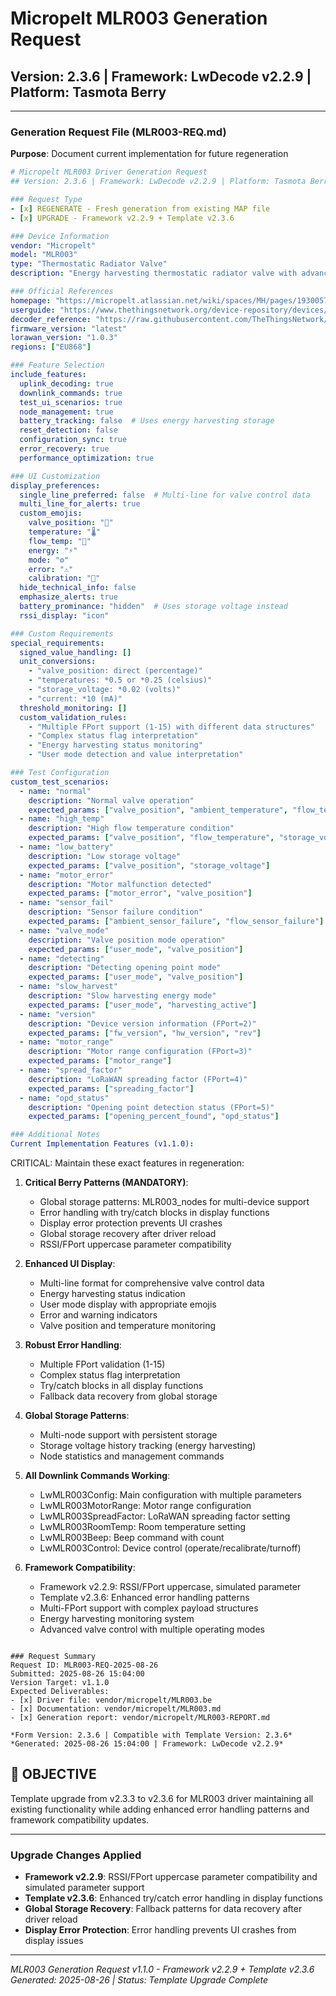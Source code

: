 # Micropelt MLR003 Generation Request
## Version: 2.3.6 | Framework: LwDecode v2.2.9 | Platform: Tasmota Berry

---

### Generation Request File (MLR003-REQ.md)

**Purpose**: Document current implementation for future regeneration

```yaml
# Micropelt MLR003 Driver Generation Request
## Version: 2.3.6 | Framework: LwDecode v2.2.9 | Platform: Tasmota Berry

### Request Type
- [x] REGENERATE - Fresh generation from existing MAP file
- [x] UPGRADE - Framework v2.2.9 + Template v2.3.6

### Device Information
vendor: "Micropelt"
model: "MLR003"
type: "Thermostatic Radiator Valve"
description: "Energy harvesting thermostatic radiator valve with advanced control modes and PID parameters"

### Official References
homepage: "https://micropelt.atlassian.net/wiki/spaces/MH/pages/19300575/MLR003RiEU61-07+Title+Page"
userguide: "https://www.thethingsnetwork.org/device-repository/devices/micropelt/mlr003/"
decoder_reference: "https://raw.githubusercontent.com/TheThingsNetwork/lorawan-devices/master/vendor/micropelt/mlr003.js"
firmware_version: "latest"
lorawan_version: "1.0.3"
regions: ["EU868"]

### Feature Selection
include_features:
  uplink_decoding: true
  downlink_commands: true
  test_ui_scenarios: true
  node_management: true
  battery_tracking: false  # Uses energy harvesting storage
  reset_detection: false
  configuration_sync: true
  error_recovery: true
  performance_optimization: true

### UI Customization
display_preferences:
  single_line_preferred: false  # Multi-line for valve control data
  multi_line_for_alerts: true
  custom_emojis: 
    valve_position: "🔧"
    temperature: "🌡️"
    flow_temp: "🌊"
    energy: "⚡"
    mode: "⚙️"
    error: "⚠️"
    calibration: "🔧"
  hide_technical_info: false
  emphasize_alerts: true
  battery_prominance: "hidden"  # Uses storage voltage instead
  rssi_display: "icon"

### Custom Requirements
special_requirements:
  signed_value_handling: []
  unit_conversions: 
    - "valve_position: direct (percentage)"
    - "temperatures: *0.5 or *0.25 (celsius)"
    - "storage_voltage: *0.02 (volts)"
    - "current: *10 (mA)"
  threshold_monitoring: []
  custom_validation_rules:
    - "Multiple FPort support (1-15) with different data structures"
    - "Complex status flag interpretation"
    - "Energy harvesting status monitoring"
    - "User mode detection and value interpretation"

### Test Configuration
custom_test_scenarios:
  - name: "normal"
    description: "Normal valve operation"
    expected_params: ["valve_position", "ambient_temperature", "flow_temperature", "storage_voltage", "user_mode"]
  - name: "high_temp"
    description: "High flow temperature condition"
    expected_params: ["valve_position", "flow_temperature", "storage_voltage"]
  - name: "low_battery"
    description: "Low storage voltage"
    expected_params: ["valve_position", "storage_voltage"]
  - name: "motor_error"
    description: "Motor malfunction detected"
    expected_params: ["motor_error", "valve_position"]
  - name: "sensor_fail"
    description: "Sensor failure condition"
    expected_params: ["ambient_sensor_failure", "flow_sensor_failure"]
  - name: "valve_mode"
    description: "Valve position mode operation"
    expected_params: ["user_mode", "valve_position"]
  - name: "detecting"
    description: "Detecting opening point mode"
    expected_params: ["user_mode", "valve_position"]
  - name: "slow_harvest"
    description: "Slow harvesting energy mode"
    expected_params: ["user_mode", "harvesting_active"]
  - name: "version"
    description: "Device version information (FPort=2)"
    expected_params: ["fw_version", "hw_version", "rev"]
  - name: "motor_range"
    description: "Motor range configuration (FPort=3)"
    expected_params: ["motor_range"]
  - name: "spread_factor"
    description: "LoRaWAN spreading factor (FPort=4)"
    expected_params: ["spreading_factor"]
  - name: "opd_status"
    description: "Opening point detection status (FPort=5)"
    expected_params: ["opening_percent_found", "opd_status"]

### Additional Notes
Current Implementation Features (v1.1.0):
```
CRITICAL: Maintain these exact features in regeneration:

1. **Critical Berry Patterns (MANDATORY)**:
   - Global storage patterns: MLR003_nodes for multi-device support
   - Error handling with try/catch blocks in display functions
   - Display error protection prevents UI crashes
   - Global storage recovery after driver reload
   - RSSI/FPort uppercase parameter compatibility

2. **Enhanced UI Display**:
   - Multi-line format for comprehensive valve control data
   - Energy harvesting status indication
   - User mode display with appropriate emojis
   - Error and warning indicators
   - Valve position and temperature monitoring

3. **Robust Error Handling**:
   - Multiple FPort validation (1-15)
   - Complex status flag interpretation
   - Try/catch blocks in all display functions
   - Fallback data recovery from global storage

4. **Global Storage Patterns**:
   - Multi-node support with persistent storage
   - Storage voltage history tracking (energy harvesting)
   - Node statistics and management commands

5. **All Downlink Commands Working**:
   - LwMLR003Config: Main configuration with multiple parameters
   - LwMLR003MotorRange: Motor range configuration
   - LwMLR003SpreadFactor: LoRaWAN spreading factor setting
   - LwMLR003RoomTemp: Room temperature setting
   - LwMLR003Beep: Beep command with count
   - LwMLR003Control: Device control (operate/recalibrate/turnoff)

6. **Framework Compatibility**:
   - Framework v2.2.9: RSSI/FPort uppercase, simulated parameter
   - Template v2.3.6: Enhanced error handling patterns
   - Multi-FPort support with complex payload structures
   - Energy harvesting monitoring system
   - Advanced valve control with multiple operating modes
```

### Request Summary
Request ID: MLR003-REQ-2025-08-26
Submitted: 2025-08-26 15:04:00
Version Target: v1.1.0
Expected Deliverables:
- [x] Driver file: vendor/micropelt/MLR003.be
- [x] Documentation: vendor/micropelt/MLR003.md
- [x] Generation report: vendor/micropelt/MLR003-REPORT.md

*Form Version: 2.3.6 | Compatible with Template Version: 2.3.6*
*Generated: 2025-08-26 15:04:00 | Framework: LwDecode v2.2.9*
```

## 🎯 OBJECTIVE
Template upgrade from v2.3.3 to v2.3.6 for MLR003 driver maintaining all existing functionality while adding enhanced error handling patterns and framework compatibility updates.

---

### Upgrade Changes Applied
- **Framework v2.2.9**: RSSI/FPort uppercase parameter compatibility and simulated parameter support
- **Template v2.3.6**: Enhanced try/catch error handling in display functions
- **Global Storage Recovery**: Fallback patterns for data recovery after driver reload
- **Display Error Protection**: Error handling prevents UI crashes from display issues

---
*MLR003 Generation Request v1.1.0 - Framework v2.2.9 + Template v2.3.6*
*Generated: 2025-08-26 | Status: Template Upgrade Complete*
